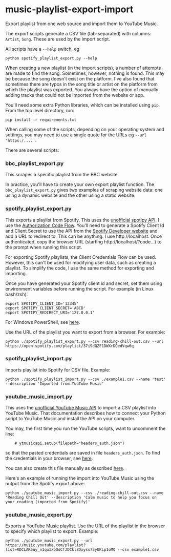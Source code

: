 # music-playlist-export-import

Export playlist from one web source and import them to YouTube Music.

The export scripts generate a CSV file (tab-separated) with columns: `Artist`, `Song`. These are used by the import script.

All scripts have a `--help` switch, eg

`python spotify_playlist_export.py --help`

When creating a new playlist (in the import scripts), a number of attempts are made to find the song. Sometimes, however, nothing is found. This may be because the song doesn't exist on the platform. I've also found that sometimes there are typos in the song title or artist on the platform from which the playlist was exported. You always have the option of manually adding tracks that could not be imported from the website or app.

You'll need some extra Python libraries, which can be installed using `pip`. From the top level directory, run:

```
pip install -r requirements.txt
```


When calling some of the scripts, depending on your operating system and settings, you may need to use a single quote for the URLs eg `--url 'https:/....'`.

There are several scripts:

### bbc_playlist_export.py

This scrapes a specific playlist from the BBC website. 

In practice, you'll have to create your own export playlist function. The `bbc_playlist_export.py` gives two examples of scraping website data: one using a dynamic website and the other using a static website.

### spotify_playlist_export.py

This exports a playlist from Spotify. This uses the  [unofficial spotipy API](https://spotipy.readthedocs.io/). I use the [Authorization Code Flow](https://spotipy.readthedocs.io/en/2.22.0/#authorization-code-flow). You'll need to generate a Spotify Client Id and Client Secret to use the API from the [Spotify Developer website](https://developer.spotify.com/dashboard/applications) and add a URL to redirect to. This can be anything. I use http://localhost. Once authenticated, copy the browser URL (starting http://localhost/?code...) to the prompt when running this script.

For exporting Spotify playlists, the Client Credentials Flow can be used. However, this can't be used for modifying user data, such as creating a playlist. To simplify the code, I use the same method for exporting and importing.

Once you have generated your Spotify client id and secret, set them using environment variables before running the script. For example (in Linux bash/zsh):
```
export SPOTIPY_CLIENT_ID='12345'
export SPOTIPY_CLIENT_SECRET='ABCD'
export SPOTIPY_REDIRECT_URI='127.0.0.1'
```
For Windows PowerShell, see [here](https://learn.microsoft.com/en-us/windows-server/administration/windows-commands/set_1).

Use the URL of the playlist you want to export from a browser. For example: 
```
python ./spotify_playlist_export.py --csv reading-chill-out.csv --url https://open.spotify.com/playlist/37i9dQZF1DWXrDQedVqw6q
```

### spotify_playlist_import.py

Imports playlist into Spotify for CSV file. Example:

```
python ./spotify_playlist_import.py --csv ./example1.csv --name 'test' --description 'Imported from YouTube Music'
```

### youtube_music_import.py


This uses the [unofficial YouTube Music API](https://ytmusicapi.readthedocs.io/en/stable/index.html) to import a CSV playlist into YouTube Music. That documentation describes how to connect your Python script to YouTube Music and install the API on your computer.

You may, the first time you run the YouTube scripts, want to uncomment the line:
```
    # ytmusicapi.setup(filepath="headers_auth.json")
```
so that the pasted credentials are saved in file `headers_auth.json`. To find the 
credentials in your browser, see [here](https://ytmusicapi.readthedocs.io/en/stable/setup/browser.html#copy-authentication-headers).

You can also create this file manually as described [here](https://ytmusicapi.readthedocs.io/en/stable/setup.html).

Here's an example of running the import into YouTube Music using the output from the Spotify export above:

 ```
 python ./youtube_music_import.py --csv ./reading-chill-out.csv --name 'Reading Chill Out' --description 'Calm music to help you focus on your reading (imported from Spotify)'
 ```

### youtube_music_export.py

Exports a YouTube Music playlist. Use the URL of the playlist in the browser to specify which playlist to export. Example:

```
python ./youtube_music_export.py --url https://music.youtube.com/playlist?list=RDCLAK5uy_n1quIxbUdCfJDCklZQxyss75yUKLp1oMQ --csv example1.csv
```
